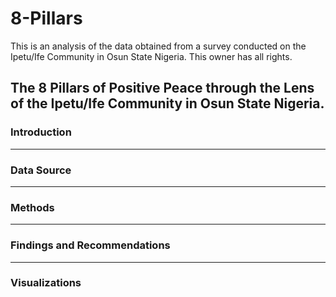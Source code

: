 # 8-Pillars
This is an analysis of the data obtained from a survey conducted on the Ipetu/Ife Community in Osun State Nigeria. This owner has all rights.

## The 8 Pillars of Positive Peace through the Lens of the Ipetu/Ife Community in Osun State Nigeria.

### Introduction
---

### **Data Source**
---

### **Methods**
---

### **Findings and Recommendations**
---

### **Visualizations**
